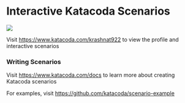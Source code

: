 # Interactive Katacoda Scenarios

[![](http://shields.katacoda.com/katacoda/krashnat922/count.svg)](https://www.katacoda.com/krashnat922 "Get your profile on Katacoda.com")

Visit https://www.katacoda.com/krashnat922 to view the profile and interactive scenarios

### Writing Scenarios
Visit https://www.katacoda.com/docs to learn more about creating Katacoda scenarios

For examples, visit https://github.com/katacoda/scenario-example
